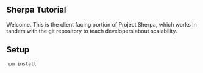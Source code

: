 Sherpa Tutorial
---
 
Welcome. This is the client facing portion of Project Sherpa, which works
in tandem with the git repository to teach developers about scalability.
 
 
 
Setup
---
 
```
npm install
```
